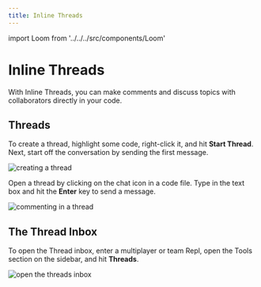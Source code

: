 ```yaml
---
title: Inline Threads
---
```


import Loom from '../../../src/components/Loom'

# Inline Threads

With Inline Threads, you can make comments and discuss topics with collaborators directly in your code.

<Loom id="5135855b46244145abd7a2c1531d9606"/>

## Threads

To create a thread, highlight some code, right-click it, and hit **Start Thread**. Next, start off the conversation by sending the first message.

![creating a thread](https://docimg.replit.com/images/animations/thread-preview.gif)

Open a thread by clicking on the chat icon in a code file. Type in the text box and hit the **Enter** key to send a message.

![commenting in a thread](https://docimg.replit.com/images/animations/commenting-in-threads.gif)

## The Thread Inbox

To open the Thread inbox, enter a multiplayer or team Repl, open the Tools section on the sidebar, and hit **Threads**.

![open the threads inbox](https://docimg.replit.com/images/animations/open-thread-inbox.gif)
